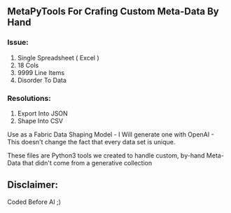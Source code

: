 ## MetaPyTools For Crafing Custom Meta-Data By Hand
### Issue:
1. Single Spreadsheet ( Excel )
2. 18 Cols
3. 9999 Line Items
4. Disorder To Data

### Resolutions:
1. Export Into JSON
2. Shape Into CSV

Use as a Fabric Data Shaping Model - I Will generate one with OpenAI - This doesn't change the fact that every data set is unique.

These files are Python3 tools we created to handle custom, by-hand Meta-Data that didn't come from a generative collection

## Disclaimer:
Coded Before AI ;)
